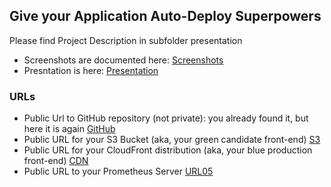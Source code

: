 ## Give your Application Auto-Deploy Superpowers

Please find Project Description in subfolder presentation 
* Screenshots are documented here: [Screenshots](presentation/Screenshots.pdf)
* Presntation is here: [Presentation](presentation/project3.pdf)  


### URLs ###
* Public Url to GitHub repository (not private): you already found it, but here it is again [GitHub](https://github.com/holmHin/udacityTest3)
* Public URL for your S3 Bucket (aka, your green candidate front-end) [S3](http://udapeople-e09614a7-a4b5-4781-8af0-38741db0f061.s3-website.eu-central-1.amazonaws.com)
* Public URL for your CloudFront distribution (aka, your blue production front-end) [CDN](d2qy0dehojji9x.cloudfront.net)
* Public URL to your Prometheus Server [URL05](http://ec2-3-120-231-245.eu-central-1.compute.amazonaws.com:9090/targets)


